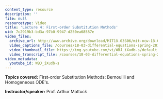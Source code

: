 ```yaml
---
content_type: resource
description: ''
file: null
resourcetype: Video
title: 'Lecture 4: First-order Substitution Methods'
uid: 7c2919b3-bd3a-97b0-9947-d250ea68587e
video_files:
  archive_url: http://www.archive.org/download/MIT18.03S06/mit-ocw-18.03-lec4-12feb2003-220k.mp4
  video_captions_file: /courses/18-03-differential-equations-spring-2010/a02bb2efdf1c5269a505a2aeed38d4d8_WBJ_iXudb-s.vtt
  video_thumbnail_file: https://img.youtube.com/vi/WBJ_iXudb-s/default.jpg
  video_transcript_file: /courses/18-03-differential-equations-spring-2010/bbbddedea3b92faef8156743f31f0009_WBJ_iXudb-s.pdf
video_metadata:
  youtube_id: WBJ_iXudb-s
---
```


**Topics covered:** First-order Substitution Methods: Bernouilli and Homogeneous ODE's.

**Instructor/speaker:** Prof. Arthur Mattuck